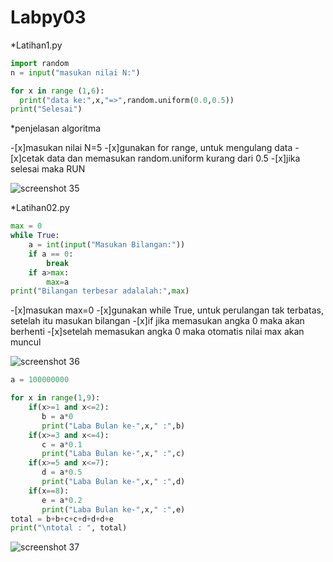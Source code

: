 # Labpy03

*Latihan1.py
```python
import random
n = input("masukan nilai N:")

for x in range (1,6):
  print("data ke:",x,"=>",random.uniform(0.0,0.5))
print("Selesai")
```
*penjelasan algoritma

-[x]masukan nilai N=5
-[x]gunakan for range, untuk mengulang data
-[x]cetak data dan memasukan random.uniform kurang dari 0.5
-[x]jika selesai maka RUN

![screenshot 35](https://user-images.githubusercontent.com/46512670/52928433-35002100-3372-11e9-82f9-99707e38bd2e.png)

*Latihan02.py
```python
max = 0
while True:
	a = int(input("Masukan Bilangan:"))
	if a == 0:
		break
	if a>max:
		max=a
print("Bilangan terbesar adalalah:",max) 
```
-[x]masukan max=0
-[x]gunakan while True, untuk perulangan tak terbatas, setelah itu masukan bilangan
-[x]if jika memasukan angka 0 maka akan berhenti
-[x]setelah memasukan angka 0 maka otomatis nilai max akan muncul



![screenshot 36](https://user-images.githubusercontent.com/46512670/52928532-ca031a00-3372-11e9-82ad-bded874015a8.png)

```python
a = 100000000

for x in range(1,9):
    if(x>=1 and x<=2):
       b = a*0
       print("Laba Bulan ke-",x," :",b)
    if(x>=3 and x<=4):
       c = a*0.1
       print("Laba Bulan ke-",x," :",c)
    if(x>=5 and x<=7):
       d = a*0.5
       print("Laba Bulan ke-",x," :",d)
    if(x==8):
       e = a*0.2
       print("Laba Bulan ke-",x," :",e)
total = b+b+c+c+d+d+d+e
print("\ntotal : ", total)
```

![screenshot 37](https://user-images.githubusercontent.com/46512670/52928535-d38c8200-3372-11e9-89d7-f1230cc39e09.png)

